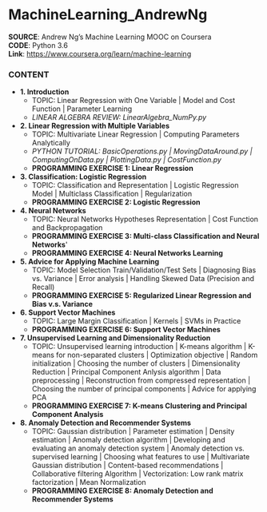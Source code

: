 # MachineLearning_AndrewNg

**SOURCE**: Andrew Ng’s Machine Learning MOOC on Coursera  
**CODE**: Python 3.6  
**Link**: https://www.coursera.org/learn/machine-learning  

### CONTENT
- **1. Introduction**
  - TOPIC: Linear Regression with One Variable | Model and Cost Function | Parameter Learning
  - *LINEAR ALGEBRA REVIEW: LinearAlgebra_NumPy.py*
- **2. Linear Regression with Multiple Variables**
  - TOPIC: Multivariate Linear Regression | Computing Parameters Analytically
  - *PYTHON TUTORIAL: BasicOperations.py | MovingDataAround.py | ComputingOnData.py | PlottingData.py | CostFunction.py*
  - **PROGRAMMING EXERCISE 1: Linear Regression**
- **3. Classification: Logistic Regression**
  - TOPIC: Classification and Representation | Logistic Regression Model | Multiclass Classification | Regularization
  - **PROGRAMMING EXERCISE 2: Logistic Regression**
- **4. Neural Networks**
  - TOPIC: Neural Networks Hypotheses Representation | Cost Function and Backpropagation
  - **PROGRAMMING EXERCISE 3: Multi-class Classification and Neural Networks**'
  - **PROGRAMMING EXERCISE 4: Neural Networks Learning**
- **5. Advice for Applying Machine Learning**
  - TOPIC: Model Selection Train/Validation/Test Sets | Diagnosing Bias vs. Variance | Error analysis | Handling Skewed Data (Precision and Recall)
  - **PROGRAMMING EXERCISE 5: Regularized Linear Regression and Bias v.s. Variance**
- **6. Support Vector Machines**
  - TOPIC: Large Margin Classification | Kernels | SVMs in Practice
  - **PROGRAMMING EXERCISE 6: Support Vector Machines**
- **7. Unsupervised Learning and Dimensionality Reduction**
  - TOPIC: Unsupervised learning introduction | K-means algorithm | K-means for non-separated clusters | Optimization objective | Random initialization | Choosing the number of clusters | Dimensionality Reduction | Principal Component Anlysis algorithm | Data preprocessing | Reconstruction from compressed representation | Choosing the number of principal components | Advice for applying PCA
  - **PROGRAMMING EXERCISE 7: K-means Clustering and Principal Component Analysis** 
- **8. Anomaly Detection and Recommender Systems**
  - TOPIC: Gaussian distribution | Parameter estimation | Density estimation | Anomaly detection algorithm | Developing and evaluating an anomaly detection system | Anomaly detection vs. supervised learning | Choosing what features to use | Multivariate Gaussian distribution | Content-based recommendations | Collaborative filtering Algorithm | Vectorization: Low rank matrix factorization | Mean Normalization
  - **PROGRAMMING EXERCISE 8: Anomaly Detection and Recommender Systems**